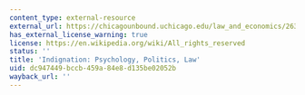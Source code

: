 ```yaml
---
content_type: external-resource
external_url: https://chicagounbound.uchicago.edu/law_and_economics/263/
has_external_license_warning: true
license: https://en.wikipedia.org/wiki/All_rights_reserved
status: ''
title: 'Indignation: Psychology, Politics, Law'
uid: dc947449-bccb-459a-84e8-d135be02052b
wayback_url: ''
---
```

